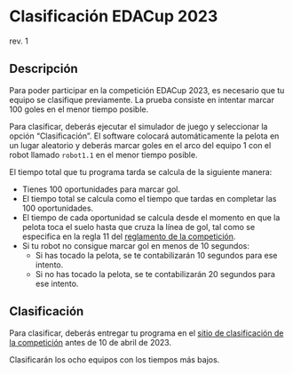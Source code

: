 # Clasificación EDACup 2023

rev. 1

## Descripción

Para poder participar en la competición EDACup 2023, es necesario que tu equipo se clasifique previamente. La prueba consiste en intentar marcar 100 goles en el menor tiempo posible.

Para clasificar, deberás ejecutar el simulador de juego y seleccionar la opción “Clasificación”. El software colocará automáticamente la pelota en un lugar aleatorio y deberás marcar goles en el arco del equipo 1 con el robot llamado `robot1.1` en el menor tiempo posible.

El tiempo total que tu programa tarda se calcula de la siguiente manera:

- Tienes 100 oportunidades para marcar gol.
- El tiempo total se calcula como el tiempo que tardas en completar las 100 oportunidades.
- El tiempo de cada oportunidad se calcula desde el momento en que la pelota toca el suelo hasta que cruza la línea de gol, tal como se especifica en la regla 11 del [reglamento de la competición](REGLAMENTO.md).
- Si tu robot no consigue marcar gol en menos de 10 segundos:
  - Si has tocado la pelota, se te contabilizarán 10 segundos para ese intento.
  - Si no has tocado la pelota, se te contabilizarán 20 segundos para ese intento.

## Clasificación

Para clasificar, deberás entregar tu programa en el [sitio de clasificación de la competición](https://www.ieee.org) antes de 10 de abril de 2023.

Clasificarán los ocho equipos con los tiempos más bajos.
